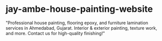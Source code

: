 # jay-ambe-house-painting-website
"Professional house painting, flooring epoxy, and furniture lamination services in Ahmedabad, Gujarat. Interior &amp; exterior painting, texture work, and more. Contact us for high-quality finishing!"
